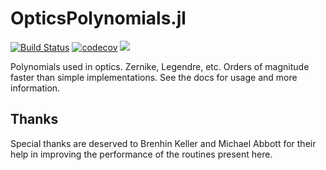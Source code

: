 # OpticsPolynomials.jl
[![Build Status](https://travis-ci.com/JuliaOptics/OpticsPolynomials.jl.svg?branch=main)](https://travis-ci.com/JuliaOptics/OpticsPolynomials.jl) [![codecov](https://codecov.io/gh/JuliaOptics/OpticsPolynomials.jl/branch/main/graph/badge.svg?token=AY3XKPZRYB)](https://codecov.io/gh/JuliaOptics/OpticsPolynomials.jl) [![](https://img.shields.io/badge/docs-stable-blue.svg)](https://JuliaOptics.github.io/OpticsPolynomials.jl/stable)

Polynomials used in optics.  Zernike, Legendre, etc.  Orders of magnitude faster than simple implementations.  See the docs for usage and more information.


## Thanks

Special thanks are deserved to Brenhin Keller and Michael Abbott for their help in improving the performance of the routines present here.

